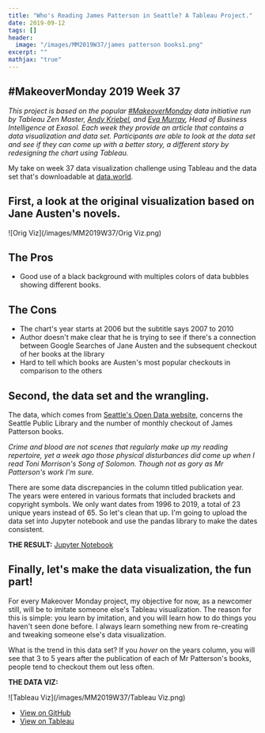 ```yaml
---
title: "Who's Reading James Patterson in Seattle? A Tableau Project."
date: 2019-09-12
tags: []
header:
  image: "/images/MM2019W37/james patterson books1.png"
excerpt: ""
mathjax: "true"
---
```


##  #MakeoverMonday 2019 Week 37
*This project is based on the popular [#MakeoverMonday](https://twitter.com/hashtag/MakeoverMonday?src=hashtag_click&pf=on) data initiative run by Tableau Zen Master, [Andy Kriebel](http://www.makeovermonday.co.uk/), and [Eva Murray](https://trimydata.com/), Head of Business Intelligence at Exasol. Each week they provide an article that contains a data visualization and data set. Participants are able to look at the data set and see if they can come up with a better story, a different story by redesigning the chart using Tableau.*

My take on week 37 data visualization challenge using Tableau and the data set that's downloadable at [data.world](https://data.world/makeovermonday/2019w37).

## First, a look at the original visualization based on Jane Austen's novels.

![Orig Viz](/images/MM2019W37/Orig Viz.png)

The Pros
---
+ Good use of a black background with multiples colors of data bubbles showing different books.

The Cons
---
+ The chart's year starts at 2006 but the subtitle says 2007 to 2010
+ Author doesn't make clear that he is trying to see if there's a connection between Google Searches of Jane Austen and the subsequent checkout of her books at the library
+ Hard to tell which books are Austen's most popular checkouts in comparison to the others

## Second, the data set and the wrangling.

The data, which comes from [Seattle's Open Data website](https://data.seattle.gov/Community/Checkouts-by-Title/tmmm-ytt6/data), concerns the Seattle Public Library and the number of monthly checkout of James Patterson books.

*Crime and blood are not scenes that regularly make up my reading repertoire, yet a week ago those physical disturbances did come up when I read Toni Morrison's Song of Solomon. Though not as gory as Mr Patterson's work I'm sure.*

There are some data discrepancies in the column titled publication year. The years were entered in various formats that included brackets and copyright symbols. We only want dates from 1996 to 2019, a total of 23 unique years instead of 65. So let's clean that up. I'm going to upload the data set into Jupyter notebook and use the pandas library to make the dates consistent.

**THE RESULT:** [Jupyter Notebook](https://github.com/mrjacklu/MakeoverMonday/blob/master/2019Week37%20-%20James%20Patterson's%20Book%20Checkouts/2019W37.ipynb)

## Finally, let's make the data visualization, the fun part!

For every Makeover Monday project, my objective for now, as a newcomer still, will be to imitate someone else's Tableau visualization. The reason for this is simple: you learn by imitation, and you will learn how to do things you haven't seen done before. I always learn something new from re-creating and tweaking someone else's data visualization.

What is the trend in this data set? If you *hover* on the years column, you will see that 3 to 5 years after the publication of each of Mr Patterson's books, people tend to checkout them out less often.

**THE DATA VIZ:**

![Tableau Viz](/images/MM2019W37/Tableau Viz.png)

- [View on GitHub](https://github.com/mrjacklu/MakeoverMonday/blob/master/2019Week37%20-%20James%20Patterson's%20Book%20Checkouts/TableauViz.md)
- [View on Tableau](https://public.tableau.com/profile/jacklu0903#!/vizhome/JamesPattersonBookCheckoutsinSeattle2005-2019/SeattleLibCheckoutsJamesP)
